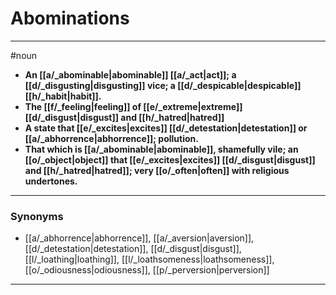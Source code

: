 # Abominations
---
#noun
- **An [[a/_abominable|abominable]] [[a/_act|act]]; a [[d/_disgusting|disgusting]] vice; a [[d/_despicable|despicable]] [[h/_habit|habit]].**
- **The [[f/_feeling|feeling]] of [[e/_extreme|extreme]] [[d/_disgust|disgust]] and [[h/_hatred|hatred]]**
- **A state that [[e/_excites|excites]] [[d/_detestation|detestation]] or [[a/_abhorrence|abhorrence]]; pollution.**
- **That which is [[a/_abominable|abominable]], shamefully vile; an [[o/_object|object]] that [[e/_excites|excites]] [[d/_disgust|disgust]] and [[h/_hatred|hatred]]; very [[o/_often|often]] with religious undertones.**
---
### Synonyms
- [[a/_abhorrence|abhorrence]], [[a/_aversion|aversion]], [[d/_detestation|detestation]], [[d/_disgust|disgust]], [[l/_loathing|loathing]], [[l/_loathsomeness|loathsomeness]], [[o/_odiousness|odiousness]], [[p/_perversion|perversion]]
---
